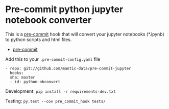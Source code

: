 Pre-commit python jupyter notebook converter
===============================

This is a [pre-commit](https://github.com/pre-commit) hook that will convert your jupyter notebooks (*.ipynb) to python scripts and html files.

* [pre-commit](https://github.com/pre-commit)


Add this to your ``.pre-commit-config.yaml`` file

    - repo: git://github.com/mantic-data/pre-commit-jupyter
      hooks:
      sha: master
      - id: python-nbconvert
       

Development: ``pip install -r requirements-dev.txt``

Testing: ``py.test --cov pre_commit_hook tests/``
